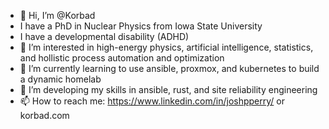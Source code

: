 - 👋 Hi, I’m @Korbad
- I have a PhD in Nuclear Physics from Iowa State University
- I have a developmental disability (ADHD)
- 👀 I’m interested in high-energy physics, artificial intelligence, statistics, and hollistic process automation and optimization
- 🌱 I’m currently learning to use ansible, proxmox, and kubernetes to build a dynamic homelab
- 🧮 I’m developing my skills in ansible, rust, and site reliability engineering
- 📫 How to reach me: https://www.linkedin.com/in/joshpperry/ or korbad.com
